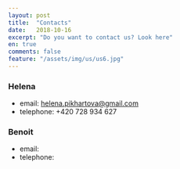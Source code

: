 ```yaml
---
layout: post
title:  "Contacts"
date:   2018-10-16
excerpt: "Do you want to contact us? Look here"
en: true
comments: false
feature: "/assets/img/us/us6.jpg"
---
```



### Helena
* email: helena.pikhartova@gmail.com
* telephone: +420 728 934 627

### Benoit
* email:
* telephone:
